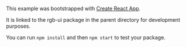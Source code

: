 This example was bootstrapped with [Create React App](https://github.com/facebook/create-react-app).

It is linked to the rgb-ui package in the parent directory for development purposes.

You can run `npm install` and then `npm start` to test your package.
